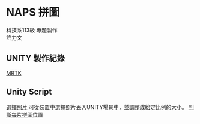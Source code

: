 # NAPS 拼圖
科技系113級 專題製作\
許力文

## UNITY 製作紀錄
[MRTK](https://github.com/HSULW/NAPS/tree/main/MRTK)

## Unity Script

[選擇照片](https://github.com/HSULW/NAPS/blob/main/PuzzleManger.cs)
可從裝置中選擇照片丟入UNITY場景中，並調整成給定比例的大小。
[判斷每片拼圖位置](https://github.com/HSULW/NAPS/blob/main/Pintu.cs)
